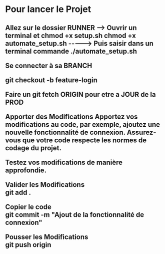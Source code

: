 <h1>Pour lancer le Projet</h1>
<h2>Allez sur le dossier RUNNER 
--> Ouvrir un terminal et chmod +x setup.sh chmod +x automate_setup.sh
-----> Puis saisir dans un terminal commande ./automate_setup.sh


Se connecter à sa BRANCH

git checkout -b feature-login

Faire un git fetch ORIGIN pour etre a JOUR de la PROD 

Apporter des Modifications
Apportez vos modifications au code, par exemple, ajoutez une nouvelle fonctionnalité de connexion.
Assurez-vous que votre code respecte les normes de codage du projet.

Testez vos modifications de manière approfondie.

<b>Valider les Modifications</b><br>
git add .

<b>Copier le code</b><br>
git commit -m "Ajout de la fonctionnalité de connexion"

<b>Pousser les Modifications</b><br>
git push origin 


